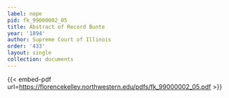 ```yaml
---
label: nope
pid: fk_99000002_05
title: Abstract of Record Bunte
year: '1894'
author: Supreme Court of Illinois
order: '433'
layout: single
collection: documents
---
```



{{< embed-pdf url=https://florencekelley.northwestern.edu/pdfs/fk_99000002_05.pdf >}}